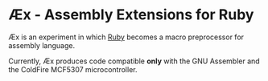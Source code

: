 # Æx - Assembly Extensions for Ruby

Æx is an experiment in which [Ruby](https://www.ruby-lang.org/)
becomes a macro preprocessor for assembly language.

Currently, Æx produces code compatible **only**
with the GNU Assembler
and the ColdFire MCF5307 microcontroller.

